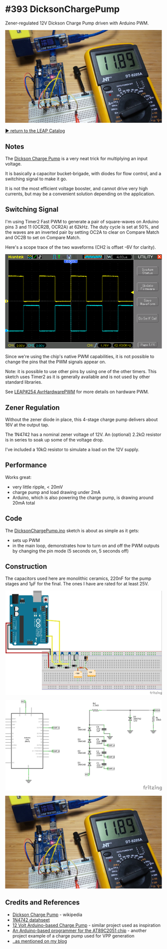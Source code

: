 # #393 DicksonChargePump

Zener-regulated 12V Dickson Charge Pump driven with Arduino PWM.

![Build](./assets/DicksonChargePump_build.jpg?raw=true)

[:arrow_forward: return to the LEAP Catalog](https://leap.tardate.com)

## Notes

The [Dickson Charge Pump](https://en.wikipedia.org/wiki/Voltage_multiplier#Dickson_charge_pump) is a very neat trick for multiplying an input voltage.

It is basically a capacitor bucket-brigade, with diodes for flow control, and a switching signal to make it go.

It is not the most efficient voltage booster, and cannot drive very high currents, but may be a convenient
solution depending on the application.

## Switching Signal

I'm using Timer2 Fast PWM to generate a pair of square-waves on Arduino pins 3 and 11 (OCR2B, OCR2A) at 62kHz.
The duty cycle is set at 50%, and the waves are an inverted pair by setting
OC2A to clear on Compare Match and OC2B to set on Compare Match.

Here's a scope trace of the two waveforms (CH2 is offset -6V for clarity).

![pwm_pump_control](./assets/pwm_pump_control.gif?raw=true)

Since we're using the chip's native PWM capabilities, it is not possible
to change the pins that the PWM signals appear on.

Note: it is possible to use other pins by using one of the other timers.
This sketch uses Timer2 as it is generally available and is not used by other standard libraries.

See [LEAP#254 AvrHardwarePWM](../AvrHardwarePWM) for more details on hardware PWM.

## Zener Regulation

Without the zener diode in place, this 4-stage charge pump delivers about 16V at the output tap.

The 1N4742 has a nominal zener voltage of 12V. An (optional) 2.2kΩ resistor is in series to soak up some of the voltage drop.

I've included a 10kΩ resistor to simulate a load on the 12V supply.

## Performance

Works great:

* very little ripple, < 20mV
* charge pump and load drawing under 2mA
* Arduino, which is also powering the charge pump, is drawing around 20mA total

## Code

The [DicksonChargePump.ino](./DicksonChargePump.ino) sketch is about as simple as it gets:

* sets up PWM
* in the main loop, demonstrates how to turn on and off the PWM outputs by changing the pin mode (5 seconds on, 5 seconds off)


## Construction

The capacitors used here are monolithic ceramics, 220nF for the pump stages and 1µF for the final.
The ones I have are rated for at least 25V.

![Breadboard](./assets/DicksonChargePump_bb.jpg?raw=true)

![Schematic](./assets/DicksonChargePump_schematic.jpg?raw=true)

![Build](./assets/DicksonChargePump_build.jpg?raw=true)

## Credits and References
* [Dickson Charge Pump](https://en.wikipedia.org/wiki/Voltage_multiplier#Dickson_charge_pump) - wikipedia
* [1N4742 datahseet](http://www.futurlec.com/Diodes/1N4742.shtml)
* [12 Volt Arduino-based Charge Pump](https://sites.google.com/site/wayneholder/12-volt-charge-pump) - similar project used as inspiration
* [An Arduino-based programmer for the AT89C2051 chip](http://ceptimus.co.uk/?p=216) - another project example of a charge pump used for VPP generation
* [..as mentioned on my blog](https://blog.tardate.com/2018/06/leap393-dickson-charge-pump.html)
